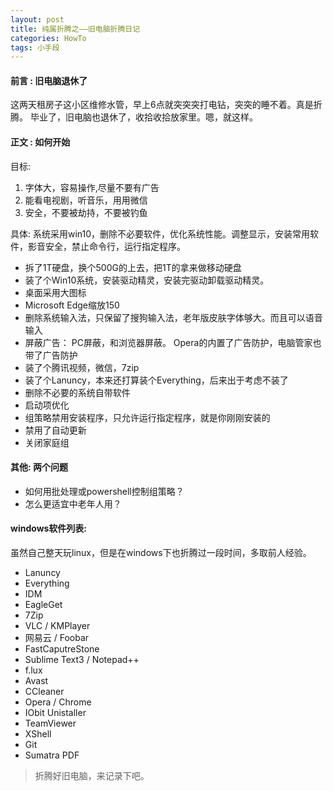 ```yaml
---
layout: post
title: 纯属折腾之——旧电脑折腾日记
categories: HowTo
tags: 小手段
---
```


#### 前言 : 旧电脑退休了
这两天租房子这小区维修水管，早上6点就突突突打电钻，突突的睡不着。真是折腾。
毕业了，旧电脑也退休了，收拾收拾放家里。嗯，就这样。

#### 正文 : 如何开始

目标:

1. 字体大，容易操作,尽量不要有广告
2. 能看电视剧，听音乐，用用微信
3. 安全，不要被劫持，不要被钓鱼


具体:
系统采用win10，删除不必要软件，优化系统性能。调整显示，安装常用软件，影音安全，禁止命令行，运行指定程序。

* 拆了1T硬盘，换个500G的上去，把1T的拿来做移动硬盘
* 装了个Win10系统，安装驱动精灵，安装完驱动卸载驱动精灵。
* 桌面采用大图标
* Microsoft Edge缩放150
* 删除系统输入法，只保留了搜狗输入法，老年版皮肤字体够大。而且可以语音输入
* 屏蔽广告： PC屏蔽，和浏览器屏蔽。 Opera的内置了广告防护，电脑管家也带了广告防护
* 装了个腾讯视频，微信，7zip
* 装了个Lanuncy，本来还打算装个Everything，后来出于考虑不装了
* 删除不必要的系统自带软件
* 启动项优化
* 组策略禁用安装程序，只允许运行指定程序，就是你刚刚安装的
* 禁用了自动更新
* 关闭家庭组




#### 其他: 两个问题

* 如何用批处理或powershell控制组策略？
* 怎么更适宜中老年人用？


#### windows软件列表:
虽然自己整天玩linux，但是在windows下也折腾过一段时间，多取前人经验。

* Lanuncy
* Everything
* IDM 
* EagleGet
* 7Zip
* VLC / KMPlayer
* 网易云 / Foobar
* FastCaputreStone
* Sublime Text3 / Notepad++
* f.lux
* Avast
* CCleaner
* Opera / Chrome
* IObit Unistaller
* TeamViewer
* XShell
* Git
* Sumatra PDF

> 折腾好旧电脑，来记录下吧。